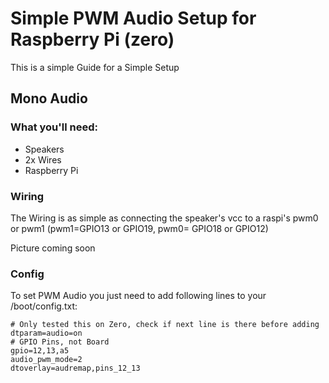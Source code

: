 # Simple PWM Audio Setup for Raspberry Pi (zero)

This is a simple Guide for a Simple Setup

## Mono Audio

### What you'll need:
- Speakers
- 2x Wires
- Raspberry Pi

### Wiring

The Wiring is as simple as connecting the speaker's vcc to a raspi's pwm0 or pwm1 (pwm1=GPIO13 or GPIO19, pwm0= GPIO18 or GPIO12)

Picture coming soon

### Config

To set PWM Audio you just need to add following lines to your /boot/config.txt:

```
# Only tested this on Zero, check if next line is there before adding
dtparam=audio=on
# GPIO Pins, not Board
gpio=12,13,a5
audio_pwm_mode=2
dtoverlay=audremap,pins_12_13
```
